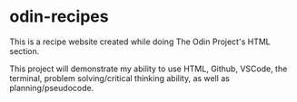 # odin-recipes
This is a recipe website created while doing The Odin Project's HTML section.

This project will demonstrate my ability to use HTML, Github, VSCode, the terminal, problem solving/critical thinking ability, as well as planning/pseudocode. 
